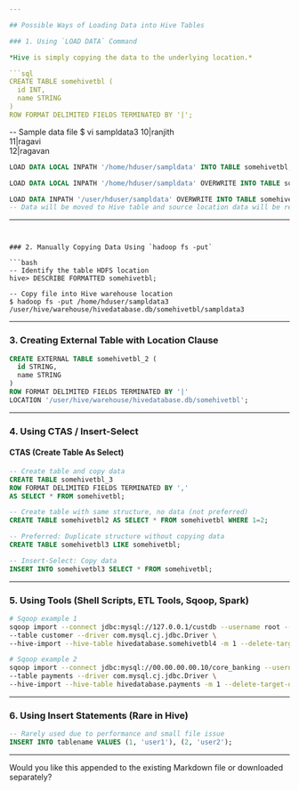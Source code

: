 ```yaml
---

## Possible Ways of Loading Data into Hive Tables

### 1. Using `LOAD DATA` Command

*Hive is simply copying the data to the underlying location.*

```sql
CREATE TABLE somehivetbl (
  id INT,
  name STRING
)
ROW FORMAT DELIMITED FIELDS TERMINATED BY '|';
```

-- Sample data file
$ vi sampldata3
10|ranjith  
11|ragavi  
12|ragavan  


```sql
LOAD DATA LOCAL INPATH '/home/hduser/sampldata' INTO TABLE somehivetbl;

LOAD DATA LOCAL INPATH '/home/hduser/sampldata' OVERWRITE INTO TABLE somehivetbl;

LOAD DATA INPATH '/user/hduser/sampldata' OVERWRITE INTO TABLE somehivetbl;
-- Data will be moved to Hive table and source location data will be removed.
```

---
```


### 2. Manually Copying Data Using `hadoop fs -put`

```bash
-- Identify the table HDFS location
hive> DESCRIBE FORMATTED somehivetbl;

-- Copy file into Hive warehouse location
$ hadoop fs -put /home/hduser/sampldata3 /user/hive/warehouse/hivedatabase.db/somehivetbl/sampldata3
```

---

### 3. Creating External Table with Location Clause

```sql
CREATE EXTERNAL TABLE somehivetbl_2 (
  id STRING,
  name STRING
)
ROW FORMAT DELIMITED FIELDS TERMINATED BY '|'
LOCATION '/user/hive/warehouse/hivedatabase.db/somehivetbl';
```

---

### 4. Using CTAS / Insert-Select

#### CTAS (Create Table As Select)

```sql
-- Create table and copy data
CREATE TABLE somehivetbl_3
ROW FORMAT DELIMITED FIELDS TERMINATED BY ','
AS SELECT * FROM somehivetbl;
```

```sql
-- Create table with same structure, no data (not preferred)
CREATE TABLE somehivetbl2 AS SELECT * FROM somehivetbl WHERE 1=2;
```

```sql
-- Preferred: Duplicate structure without copying data
CREATE TABLE somehivetbl3 LIKE somehivetbl;

-- Insert-Select: Copy data
INSERT INTO somehivetbl3 SELECT * FROM somehivetbl;
```

---

### 5. Using Tools (Shell Scripts, ETL Tools, Sqoop, Spark)

```bash
# Sqoop example 1
sqoop import --connect jdbc:mysql://127.0.0.1/custdb --username root --password Root123$ \
--table customer --driver com.mysql.cj.jdbc.Driver \
--hive-import --hive-table hivedatabase.somehivetbl4 -m 1 --delete-target-dir

# Sqoop example 2
sqoop import --connect jdbc:mysql://00.00.00.00.10/core_banking --username izusername --password izpassword \
--table payments --driver com.mysql.cj.jdbc.Driver \
--hive-import --hive-table hivedatabase.payments -m 1 --delete-target-dir
```

---

### 6. Using Insert Statements (Rare in Hive)

```sql
-- Rarely used due to performance and small file issue
INSERT INTO tablename VALUES (1, 'user1'), (2, 'user2');
```

---

Would you like this appended to the existing Markdown file or downloaded separately?
